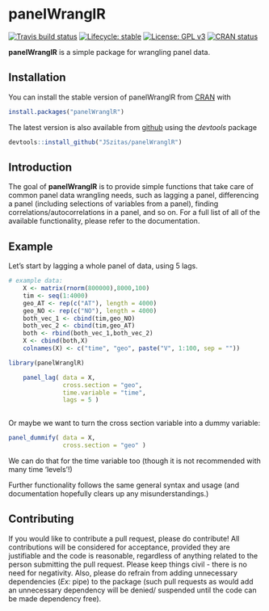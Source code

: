 
<!-- README.md is generated from README.Rmd. Please edit that file -->

# panelWranglR

<!-- badges: start -->

[![Travis build
status](https://travis-ci.org/JSzitas/panelWranglR.svg?branch=master)](https://travis-ci.org/JSzitas/panelWranglR)
[![Lifecycle:
stable](https://img.shields.io/badge/lifecycle-stable-green.svg)](https://www.tidyverse.org/lifecycle/#stable)
[![License: GPL
v3](https://img.shields.io/badge/License-GPLv3-blue.svg)](https://www.gnu.org/licenses/gpl-3.0)
[![CRAN
status](https://www.r-pkg.org/badges/version/panelWranglR)](https://CRAN.R-project.org/package=panelWranglR)
<!-- badges: end -->

**panelWranglR** is a simple package for wrangling panel data.

## Installation

You can install the stable version of panelWranglR from
[CRAN](https://CRAN.R-project.org) with

``` r
install.packages("panelWranglR")
```

The latest version is also available from
[github](https://github.com/JSzitas/panelWranglR) using the *devtools*
package

``` r
devtools::install_github("JSzitas/panelWranglR")
```

## Introduction

The goal of **panelWranglR** is to provide simple functions that take
care of common panel data wrangling needs, such as lagging a panel,
differencing a panel (including selections of variables from a panel),
finding correlations/autocorrelations in a panel, and so on. For a full
list of all of the available functionality, please refer to the
documentation.

## Example

Let’s start by lagging a whole panel of data, using 5 lags.

``` r
# example data: 
    X <- matrix(rnorm(800000),8000,100)
    tim <- seq(1:4000)
    geo_AT <- rep(c("AT"), length = 4000)
    geo_NO <- rep(c("NO"), length = 4000)
    both_vec_1 <- cbind(tim,geo_NO)
    both_vec_2 <- cbind(tim,geo_AT)
    both <- rbind(both_vec_1,both_vec_2)
    X <- cbind(both,X)
    colnames(X) <- c("time", "geo", paste("V", 1:100, sep = ""))

library(panelWranglR)

    panel_lag( data = X, 
               cross.section = "geo",
               time.variable = "time",
               lags = 5 )    
    
```

Or maybe we want to turn the cross section variable into a dummy
variable:

``` r
panel_dummify( data = X,
               cross.section = "geo" )
```

We can do that for the time variable too (though it is not recommended
with many time ‘levels’\!)

Further functionality follows the same general syntax and usage (and
documentation hopefully clears up any misunderstandings.)

## Contributing

If you would like to contribute a pull request, please do contribute\!
All contributions will be considered for acceptance, provided they are
justifiable and the code is reasonable, regardless of anything related
to the person submitting the pull request. Please keep things civil -
there is no need for negativity. Also, please do refrain from adding
unnecessary dependencies (*Ex:* pipe) to the package (such pull requests
as would add an unnecessary dependency will be denied/ suspended until
the code can be made dependency free).
